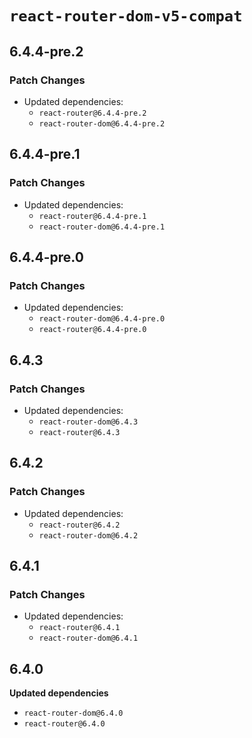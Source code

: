# `react-router-dom-v5-compat`

## 6.4.4-pre.2

### Patch Changes

- Updated dependencies:
  - `react-router@6.4.4-pre.2`
  - `react-router-dom@6.4.4-pre.2`

## 6.4.4-pre.1

### Patch Changes

- Updated dependencies:
  - `react-router@6.4.4-pre.1`
  - `react-router-dom@6.4.4-pre.1`

## 6.4.4-pre.0

### Patch Changes

- Updated dependencies:
  - `react-router-dom@6.4.4-pre.0`
  - `react-router@6.4.4-pre.0`

## 6.4.3

### Patch Changes

- Updated dependencies:
  - `react-router-dom@6.4.3`
  - `react-router@6.4.3`

## 6.4.2

### Patch Changes

- Updated dependencies:
  - `react-router@6.4.2`
  - `react-router-dom@6.4.2`

## 6.4.1

### Patch Changes

- Updated dependencies:
  - `react-router@6.4.1`
  - `react-router-dom@6.4.1`

## 6.4.0

**Updated dependencies**

- `react-router-dom@6.4.0`
- `react-router@6.4.0`
